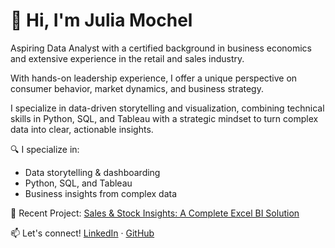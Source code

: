 # 👋 Hi, I'm Julia Mochel

Aspiring Data Analyst with a certified background in business economics and extensive experience in the retail and sales industry. 

With hands-on leadership experience, I offer a unique perspective on consumer behavior, market dynamics, and business strategy.

I specialize in data-driven storytelling and visualization, combining technical skills in Python, SQL, and Tableau with a strategic mindset to turn complex data into clear, actionable insights.

🔍 I specialize in:
- Data storytelling & dashboarding
- Python, SQL, and Tableau
- Business insights from complex data

🚀 Recent Project:
[Sales & Stock Insights: A Complete Excel BI Solution](https://github.com/JuliaMoc/Retail_Store_Inventory_Project)

📫 Let's connect!
[LinkedIn](https://www.linkedin.com/in/julia-mochel) · [GitHub](https://github.com/JuliaMoc)
